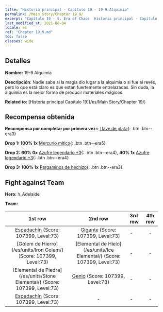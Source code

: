 ```yaml
---
title: "Historia principal - Capítulo 19 - 19-9 Alquimia"
permalink: /Main Story/Chapter 19_9/
excerpt: "Capítulo 19 - 9. Era of Chaos  Historia principal - Capítulo 19_9. 19-9 Alquimia"
last_modified_at: 2021-08-04
locale: es
ref: "Chapter 19_9.md"
toc: false
classes: wide
---
```


## Detalles

 **Nombre:** 19-9 Alquimia

 **Descripción:** Nadie sabe si la magia dio lugar a la alquimia o si fue al revés, pero lo que está claro es que están fuertemente entrelazadas. Sin duda, la alquimia es la mejor forma de producir materiales mágicos.

 **Related to:** [Historia principal Capítulo 19](/es/Main Story/Chapter 19/)

## Recompensa obtenida

 **Recompensa por completar por primera vez::** [Llave de plata](/ItemsES/con_693/){: .btn .btn--era3}

 **Drop 1:** **100% 1x** [Mercurio mítico](/ItemsES/mat_63/){: .btn .btn--era5}

 **Drop 2:** **60% 0x** [Azufre legendario +3](/ItemsES/mat_57/){: .btn .btn--era4}, **40% 1x** [Azufre legendario +3](/ItemsES/mat_57/){: .btn .btn--era4}

 **Drop 3:** **100% 1x** [Pergaminos de hechizo](/ItemsES/con_694/){: .btn .btn--era3}


## Fight against Team
 **Hero:** h_Adelaide

 **Team:**


  | 1st row | 2nd row | 3rd row | 4th row |
  |:----:|:----:|:----|:----:|
  | [Espadachín](/es/units/Swordsman/) (Score: 107399, Level:73)  | [Gigante](/es/units/Giant/) (Score: 107399, Level:73)  | - | - |
  | [Gólem de Hierro](/es/units/Iron Golem/) (Score: 107399, Level:73)  | [Elemental de Hielo](/es/units/Ice Elemental/) (Score: 107399, Level:73)  | - | - |
  | [Elemental de Piedra](/es/units/Stone Elemental/) (Score: 107399, Level:73)  | [Genio](/es/units/Genie/) (Score: 107399, Level:73)  | - | - |
  | [Espadachín](/es/units/Swordsman/) (Score: 107399, Level:73)  | - | - | - |


